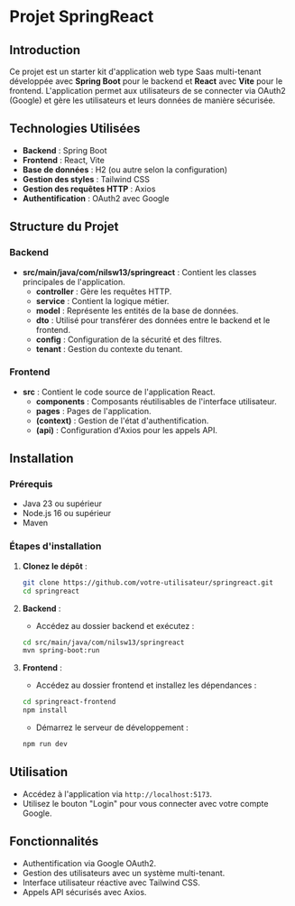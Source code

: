# Projet SpringReact

## Introduction

Ce projet est un starter kit d'application web type Saas multi-tenant développée avec **Spring Boot** pour le backend et **React** avec **Vite** pour le frontend. L'application permet aux utilisateurs de se connecter via OAuth2 (Google) et gère les utilisateurs et leurs données de manière sécurisée.

## Technologies Utilisées

- **Backend** : Spring Boot
- **Frontend** : React, Vite
- **Base de données** : H2 (ou autre selon la configuration)
- **Gestion des styles** : Tailwind CSS
- **Gestion des requêtes HTTP** : Axios
- **Authentification** : OAuth2 avec Google

## Structure du Projet

### Backend

- **src/main/java/com/nilsw13/springreact** : Contient les classes principales de l'application.
  - **controller** : Gère les requêtes HTTP.
  - **service** : Contient la logique métier.
  - **model** : Représente les entités de la base de données.
  - **dto** : Utilisé pour transférer des données entre le backend et le frontend.
  - **config** : Configuration de la sécurité et des filtres.
  - **tenant** : Gestion du contexte du tenant.

### Frontend

- **src** : Contient le code source de l'application React.
  - **components** : Composants réutilisables de l'interface utilisateur.
  - **pages** : Pages de l'application.
  - **(context)** : Gestion de l'état d'authentification.
  - **(api)** : Configuration d'Axios pour les appels API.

## Installation

### Prérequis

- Java 23 ou supérieur
- Node.js 16 ou supérieur
- Maven 

### Étapes d'installation

1. **Clonez le dépôt** :
   ```bash
   git clone https://github.com/votre-utilisateur/springreact.git
   cd springreact
   ```

2. **Backend** :
   - Accédez au dossier backend et exécutez :
   ```bash
   cd src/main/java/com/nilsw13/springreact
   mvn spring-boot:run
   ```

3. **Frontend** :
   - Accédez au dossier frontend et installez les dépendances :
   ```bash
   cd springreact-frontend
   npm install
   ```

   - Démarrez le serveur de développement :
   ```bash
   npm run dev
   ```

## Utilisation

- Accédez à l'application via `http://localhost:5173`.
- Utilisez le bouton "Login" pour vous connecter avec votre compte Google.

## Fonctionnalités

- Authentification via Google OAuth2.
- Gestion des utilisateurs avec un système multi-tenant.
- Interface utilisateur réactive avec Tailwind CSS.
- Appels API sécurisés avec Axios.

